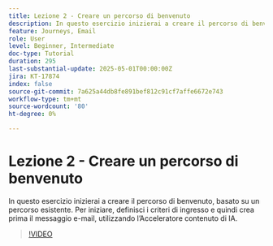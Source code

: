 ```yaml
---
title: Lezione 2 - Creare un percorso di benvenuto
description: In questo esercizio inizierai a creare il percorso di benvenuto, basato su un percorso esistente. Per iniziare, definisci i criteri di ingresso e quindi crea prima il messaggio e-mail, utilizzando l’Acceleratore contenuto di IA.
feature: Journeys, Email
role: User
level: Beginner, Intermediate
doc-type: Tutorial
duration: 295
last-substantial-update: 2025-05-01T00:00:00Z
jira: KT-17874
index: false
source-git-commit: 7a625a44db8fe891bef812c91cf7affe6672e743
workflow-type: tm+mt
source-wordcount: '80'
ht-degree: 0%

---
```



# Lezione 2 - Creare un percorso di benvenuto

In questo esercizio inizierai a creare il percorso di benvenuto, basato su un percorso esistente. Per iniziare, definisci i criteri di ingresso e quindi crea prima il messaggio e-mail, utilizzando l’Acceleratore contenuto di IA.

>[!VIDEO](https://video.tv.adobe.com/v/3457896/?learn=on&enablevpops)
